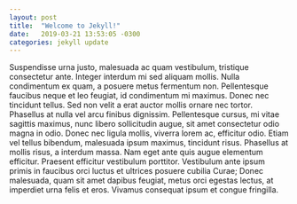 ```yaml
---
layout: post
title:  "Welcome to Jekyll!"
date:   2019-03-21 13:53:05 -0300
categories: jekyll update
---
```

Suspendisse urna justo, malesuada ac quam vestibulum, tristique consectetur ante. Integer interdum mi sed aliquam mollis. Nulla condimentum ex quam, a posuere metus fermentum non. Pellentesque faucibus neque et leo feugiat, id condimentum mi maximus. Donec nec tincidunt tellus. Sed non velit a erat auctor mollis ornare nec tortor. Phasellus at nulla vel arcu finibus dignissim. Pellentesque cursus, mi vitae sagittis maximus, nunc libero sollicitudin augue, sit amet consectetur odio magna in odio. Donec nec ligula mollis, viverra lorem ac, efficitur odio. Etiam vel tellus bibendum, malesuada ipsum maximus, tincidunt risus. Phasellus at mollis risus, a interdum massa. Nam eget ante quis augue elementum efficitur. Praesent efficitur vestibulum porttitor. Vestibulum ante ipsum primis in faucibus orci luctus et ultrices posuere cubilia Curae; Donec malesuada, quam sit amet dapibus feugiat, metus orci egestas lectus, at imperdiet urna felis et eros. Vivamus consequat ipsum et congue fringilla.

